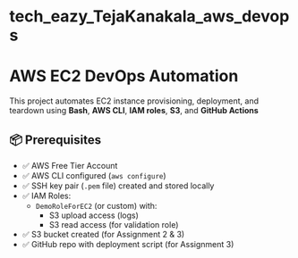 # tech_eazy_TejaKanakala_aws_devops

# AWS EC2 DevOps Automation 

This project automates EC2 instance provisioning, deployment, and teardown using **Bash**, **AWS CLI**, **IAM roles**, **S3**, and **GitHub Actions** 

## 📦 Prerequisites

- ✅ AWS Free Tier Account
- ✅ AWS CLI configured (`aws configure`)
- ✅ SSH key pair (`.pem` file) created and stored locally
- ✅ IAM Roles:
  - `DemoRoleForEC2` (or custom) with:
    - S3 upload access (logs)
    - S3 read access (for validation role)
- ✅ S3 bucket created (for Assignment 2 & 3)
- ✅ GitHub repo with deployment script (for Assignment 3)


